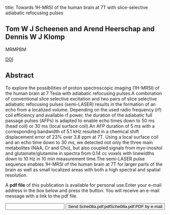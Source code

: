 title: Towards 1H-MRSI of the human brain at 7T with slice-selective adiabatic refocusing pulses

## Tom W J Scheenen and Arend Heerschap and Dennis W J Klomp
MRMPBM

<a href="https://doi.org/10.1007/s10334-007-0094-y">DOI</a>

## Abstract
To explore the possibilities of proton spectroscopic imaging (1H-MRSI) of the human brain at 7 Tesla with adiabatic refocusing pulses.A combination of conventional slice selective excitation and two pairs of slice selective adiabatic refocusing pulses (semi-LASER) results in the formation of an echo from a localized volume. Depending on the used radio frequency (rf) coil efficiency and available rf power, the duration of the adiabatic full passage pulses (AFPs) is adapted to enable echo times down to 50 ms (head coil) or 30 ms (local surface coil).An AFP duration of 5 ms with a corresponding bandwidth of 5.1 kHz resulted in a chemical shift displacement error of 23% over 3.8 ppm at 7T. Using a local surface coil and an echo time down to 30 ms, we detected not only the three main metabolites (NAA, Cr and Cho), but also coupled signals from myo-inositol and glutamate/glutamine in spectra from 0.14 cc voxels with linewidths down to 10 Hz in 10 min measurement time.The semi-LASER pulse sequence enables 1H-MRSI of the human brain at 7T for larger parts of the brain as well as small localized areas with both a high spectral and spatial resolution.

A <b>pdf file</b> of this publication is available for personal use.Enter your e-mail address in the box below and press the button. You will receive an e-mail message with a link to the pdf file.
<form action="sender.php">  <input type="text" name="email">  <input type="submit" value="Send Sche08a.pdf:pdfSche08a.pdf:PDF by e-mail"></form>